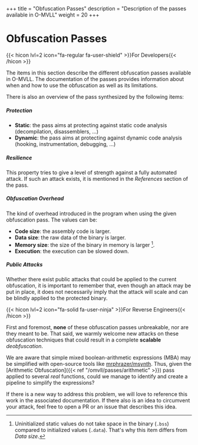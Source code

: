 +++
title       = "Obfuscation Passes"
description = "Description of the passes available in O-MVLL"
weight      = 20
+++

# Obfuscation Passes

{{< hicon lvl=2 icon="fa-regular fa-user-shield" >}}For Developers{{< /hicon >}}

The items in this section describe the different obfuscation passes available in O-MVLL.
The documentation of the passes provides information about when and how to use the obfuscation as well as
its limitations.

There is also an overview of the pass synthesized by the following items:

##### Protection

- **Static**: the pass aims at protecting against static code analysis (decompilation, disassemblers, ...)
- **Dynamic**: the pass aims at protecting against dynamic code analysis (hooking, instrumentation, debugging, ...)

##### Resilience

This property tries to give a level of strength against a fully automated attack. If such an attack exists,
it is mentioned in the *References* section of the pass.

##### Obfuscation Overhead

The kind of overhead introduced in the program when using the given obfuscation pass. The values can be:

- **Code size**: the assembly code is larger.
- **Data size**: the raw data of the binary is larger.
- **Memory size**: the size of the binary in memory is larger [^bss_vs_data].
- **Execution**: the execution can be slowed down.

##### Public Attacks

Whether there exist public attacks that could be applied to the current obfuscation, it is important to remember
that, even though an attack may be put in place, it does not necessarily imply that
the attack will scale and can be blindly applied to the protected binary.

{{< hicon lvl=2 icon="fa-solid fa-user-ninja" >}}For Reverse Engineers{{< /hicon >}}

First and foremost, **none** of these obfuscation passes unbreakable, nor are they meant to be.
That said, we warmly welcome new attacks on these obfuscation techniques that could result in a complete **scalable** *deobfuscation*.

We are aware that simple mixed boolean-arithmetic expressions (MBA) may be simplified with open-source
tools like [mrphrazer/msynth](https://github.com/mrphrazer/msynth). Thus,
given the [Arithmetic Obfuscation]({{< ref "/omvll/passes/arithmetic" >}}) pass applied to several *real* functions,
could we manage to identify and create a pipeline to simplify the expressions?

If there is a new way to address this problem, we will love to reference this work in the associated documentation.
If there also is an idea to circumvent your attack, feel free to open a PR or an issue that describes this
idea.

[^bss_vs_data]: Uninitialized static values do not take space in the binary (`.bss`) compared to initialized values (`.data`).
                That's why this item differs from *Data size*.
